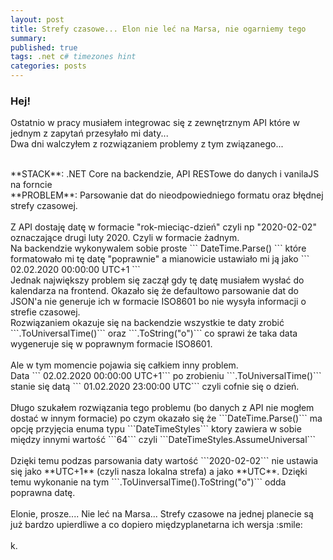 ```yaml
---
layout: post
title: Strefy czasowe... Elon nie leć na Marsa, nie ogarniemy tego
summary: 
published: true
tags: .net c# timezones hint 
categories: posts 
--- 
```


### Hej!

Ostatnio w pracy musiałem integrowac się z zewnętrznym API które w jednym z zapytań przesyłało mi daty...<br>
Dwa dni walczyłem z rozwiązaniem problemy z tym związanego...
<br>
<!--more-->
<br>
**STACK**: .NET Core na backendzie, API RESTowe do danych i vanilaJS na forncie<br>
**PROBLEM**: Parsowanie dat do nieodpowiedniego formatu oraz błędnej strefy czasowej.
<br>
<br>
Z API dostaję datę w formacie "rok-mieciąc-dzień" czyli np "2020-02-02" oznaczające drugi luty 2020. Czyli w formacie żadnym.
<br>
Na backendzie wykonywalem sobie proste
```
DateTime.Parse()
```
które formatowało mi tę datę "poprawnie" a mianowicie ustawiało mi ją jako 
```
02.02.2020 00:00:00 UTC+1 
```
<br>
Jednak największy problem się zaczął gdy tę datę musiałem wysłać do kalendarza na frontend. Okazało się że defaultowo parsowanie dat do JSON'a nie generuje ich w formacie ISO8601 bo nie wysyła informacji o strefie czasowej. 
<br>
Rozwiązaniem okazuje się na backendzie wszystkie te daty zrobić 
```.ToUniversalTime()```
oraz 
```.ToString("o")```
co sprawi że taka data wygeneruje się w poprawnym formacie ISO8601.
<br><br>
Ale w tym momencie pojawia się całkiem inny problem.
<br>
Data ``` 02.02.2020 00:00:00 UTC+1``` po zrobieniu ```.ToUniversalTime()``` stanie się datą ``` 01.02.2020 23:00:00 UTC``` czyli cofnie się o dzień.
<br><br>
Długo szukałem rozwiązania tego problemu (bo danych z API nie mogłem dostać w innym formacie) po czym okazało się że ```DateTime.Parse()``` ma opcję przyjęcia enuma typu ```DateTimeStyles``` ktory zawiera w sobie między innymi wartość ```64``` czyli ```DateTimeStyles.AssumeUniversal```
<br><br>
Dzięki temu podzas parsowania daty wartość
```2020-02-02```
nie ustawia się jako **UTC+1** (czyli nasza lokalna strefa) a jako **UTC**. Dzięki temu wykonanie na tym 
```.ToUinversalTime().ToString("o")``` odda poprawna datę.
<br><br>
Elonie, prosze.... Nie leć na Marsa... Strefy czasowe na jednej planecie są już bardzo upierdliwe a co dopiero międzyplanetarna ich wersja :smile:
<br><br>
k.